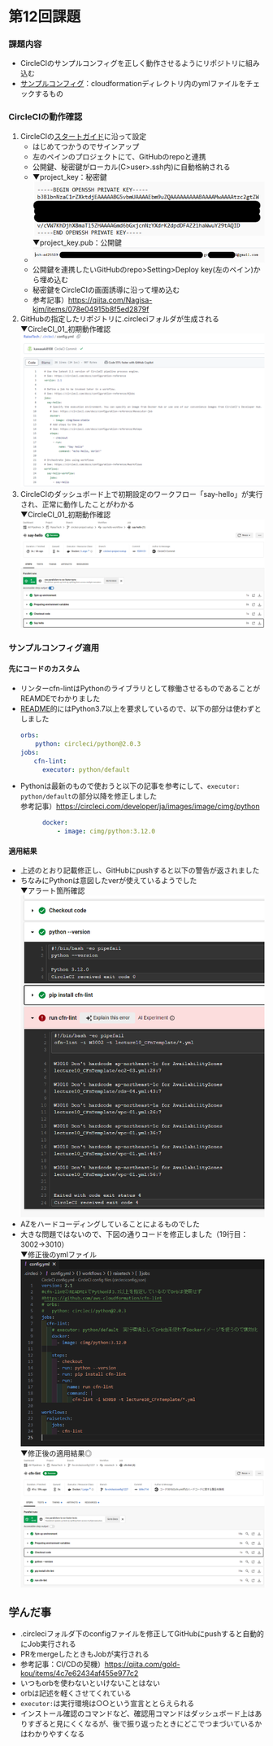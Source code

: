 # 第12回課題
### 課題内容  
- CircleCIのサンプルコンフィグを正しく動作させるようにリポジトリに組み込む
- [サンプルコンフィグ](https://github.com/MasatoshiMizumoto/raisetech_documents/tree/main/aws/samples/circleci)：cloudformationディレクトリ内のymlファイルをチェックするもの
### CircleCIの動作確認
1. CircleCIの[スタートガイド](https://circleci.com/docs/ja/getting-started/)に沿って設定
   * はじめてつかうのでサインアップ
   * 左のペインのプロジェクトにて、GitHubのrepoと連携
   * 公開鍵、秘密鍵がローカル(C>user>.ssh内)に自動格納される
   * ▼project_key：秘密鍵<br>
    ![秘密鍵のイメージ](image_12/CircleCI_001_秘密鍵のイメージ.png)
    ▼project_key.pub：公開鍵<br>
   * ![公開鍵のイメージ](image_12/CircleCI_002_公開鍵のイメージ.png)
   * 公開鍵を連携したいGitHubのrepo>Setting>Deploy key(左のペイン)から埋め込む
   * 秘密鍵をCircleCIの画面誘導に沿って埋め込む
   * 参考記事）https://qiita.com/Nagisa-kjm/items/078e04915b8f5ed2879f
2. GitHubの指定したリポジトリに.circleciフォルダが生成される<br>
▼CircleCI_01_初期動作確認<br>
![GitHubに自動生成された、初期動作確認時のデフォルトのconfig](image_12/CircleCI_02_初期動作確認時のデフォルトのconfig.png)
3. CircleCIのダッシュボード上で初期設定のワークフロー「say-hello」が実行され、正常に動作したことがわかる<br>
▼CircleCI_01_初期動作確認<br>
![CircleCI_01_初期動作確認](image_12/CircleCI_01_初期動作確認.png)

### サンプルコンフィグ適用
#### 先にコードのカスタム
* リンターcfn-lintはPythonのライブラリとして稼働させるものであることがREAMDEでわかりました
* [README](https://github.com/aws-cloudformation/cfn-lint)的にはPython3.7以上を要求しているので、以下の部分は使わずとしました
  ```yml
  orbs:
      python: circleci/python@2.0.3
  jobs:
    　cfn-lint:
        executor: python/default
  ```
* Pythonは最新のもので使おうと以下の記事を参考にして、```executor: python/default```の部分以降を修正しました<br>
参考記事）https://circleci.com/developer/ja/images/image/cimg/python
  ```yml
        docker:
            - image: cimg/python:3.12.0
  ```
#### 適用結果
* 上述のとおり記載修正し、GitHubにpushすると以下の警告が返されました
* ちなみにPythonは意図したverが使えているようでした<br>
 ▼アラート箇所確認<br>
 ![アラート箇所確認](image_12/CircleCI_04_アラート箇所確認.png)
* AZをハードコーディングしていることによるものでした
* 大きな問題ではないので、下図の通りコードを修正しました（19行目：3002→3010）<br>
 ▼修正後のymlファイル<br>
 ![修正後のymlファイル](image_12/CircleCI_03_修正後のymlファイル.png)<br>
 ▼修正後の適用結果◎<br>
 ![成功](image_12/CircleCI_05_成功.png)


## 学んだ事
- .circleciフォルダ下のconfigファイルを修正してGitHubにpushすると自動的にJob実行される
- PRをmergeしたときもJobが実行される
- 参考記事：CI/CDの契機）https://qiita.com/gold-kou/items/4c7e62434af455e977c2
- いつもorbを使わないといけないことはない
- orbは記述を軽くさせてくれている
- ```executor:```は実行環境は○○という宣言ととらえられる
- インストール確認のコマンドなど、確認用コマンドはダッシュボード上はありすぎると見にくくなるが、後で振り返ったときにどこでつまづいているかはわかりやすくなる

